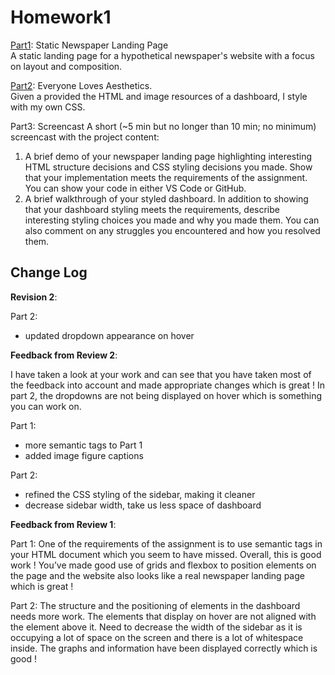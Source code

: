 # Homework1

[Part1](Part1/landing.html): Static Newspaper Landing Page  
A static landing page for a hypothetical newspaper's website with a focus on layout and composition.  

[Part2](Part2/dashboard.html): Everyone Loves Aesthetics.  
Given a provided the HTML and image resources of a dashboard, I style with my own CSS.  

Part3: Screencast
A short (~5 min but no longer than 10 min; no minimum) screencast with the project content:  
1. A brief demo of your newspaper landing page highlighting interesting HTML structure decisions and CSS styling decisions you made. Show that your implementation meets the requirements of the assignment. You can show your code in either VS Code or GitHub.  
2. A brief walkthrough of your styled dashboard. In addition to showing that your dashboard styling meets the requirements, describe interesting styling choices you made and why you made them. You can also comment on any struggles you encountered and how you resolved them.


## Change Log

**Revision 2**:  

Part 2:
- updated dropdown appearance on hover


**Feedback from Review 2**:

I have taken a look at your work and can see that you have taken most of the feedback into account and made appropriate changes which is great ! In part 2, the dropdowns are not being displayed on hover which is something you can work on.


Part 1:

- more semantic tags to Part 1
- added image figure captions

Part 2:

- refined the CSS styling of the sidebar, making it cleaner
- decrease sidebar width, take us less space of dashboard


**Feedback from Review 1**:

Part 1: One of the requirements of the assignment is to use semantic tags in your HTML document which you seem to have missed. Overall, this is good work ! You’ve made good use of grids and flexbox to position elements on the page and the website also looks like a real newspaper landing page which is great !

Part 2: The structure and the positioning of elements in the dashboard needs more work. The elements that display on hover are not aligned with the element above it. Need to decrease the width of the sidebar as it is occupying a lot of space on the screen and there is a lot of whitespace inside. The graphs and information have been displayed correctly which is good !
